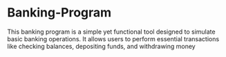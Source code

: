 # Banking-Program

This banking program is a simple yet functional tool designed to simulate basic banking operations. It allows users to perform essential transactions like checking balances, depositing funds, and withdrawing money
